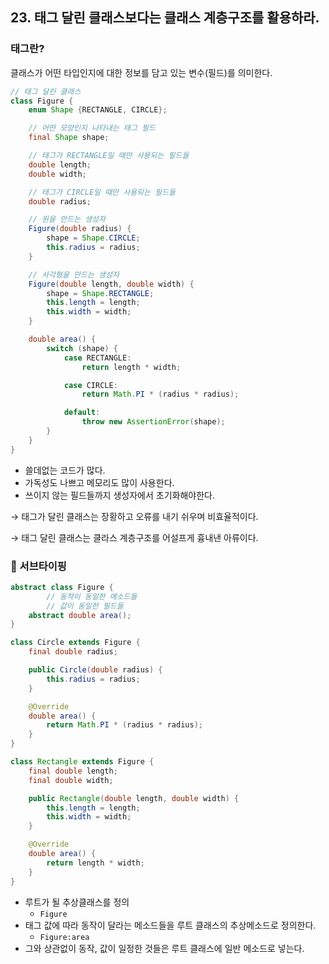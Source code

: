 ## 23. 태그 달린 클래스보다는 클래스 계층구조를 활용하라.

### 태그란?

클래스가 어떤 타입인지에 대한 정보를 담고 있는 변수(필드)를 의미한다.

```java
// 태그 달린 클래스
class Figure {
    enum Shape {RECTANGLE, CIRCLE};

    // 어떤 모양인지 나타내는 태그 필드
    final Shape shape;

    // 태그가 RECTANGLE일 때만 사용되는 필드들
    double length;
    double width;

    // 태그가 CIRCLE일 때만 사용되는 필드들
    double radius;

    // 원을 만드는 생성자
    Figure(double radius) {
        shape = Shape.CIRCLE;
        this.radius = radius;
    }

    // 사각형을 만드는 생성자
    Figure(double length, double width) {
        shape = Shape.RECTANGLE;
        this.length = length;
        this.width = width;
    }

    double area() {
        switch (shape) {
            case RECTANGLE:
                return length * width;

            case CIRCLE:
                return Math.PI * (radius * radius);

            default:
                throw new AssertionError(shape);
        }
    }
}
```

- 쓸데없는 코드가 많다.
- 가독성도 나쁘고 메모리도 많이 사용한다.
- 쓰이지 않는 필드들까지 생성자에서 초기화해야한다.

→ 태그가 달린 클래스는 장황하고 오류를 내기 쉬우며 비효율적이다.

→ 태그 달린 클래스는 클라스 계층구조를 어설프게 흉내낸 아류이다.

### 💎 서브타이핑

```java
abstract class Figure {
		// 동작이 동일한 메소드들
		// 값이 동일한 필드들
    abstract double area();
}

class Circle extends Figure {
    final double radius;

    public Circle(double radius) {
        this.radius = radius;
    }

    @Override
    double area() {
        return Math.PI * (radius * radius);
    }
}

class Rectangle extends Figure {
    final double length;
    final double width;

    public Rectangle(double length, double width) {
        this.length = length;
        this.width = width;
    }

    @Override
    double area() {
        return length * width;
    }
}
```

- 루트가 될 추상클래스를 정의
  - `Figure`
- 태그 값에 따라 동작이 달라는 메소드들을 루트 클래스의 추상메소드로 정의한다.
  - `Figure:area`
- 그와 상관없이 동작, 값이 일정한 것들은 루트 클래스에 일반 메소드로 넣는다.